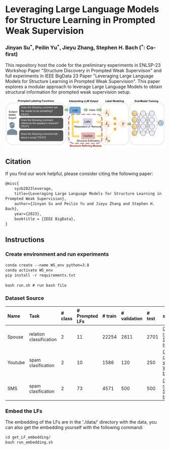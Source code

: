 # Leveraging Large Language Models for Structure Learning in Prompted Weak Supervision
### Jinyan Su$^*$, Peilin Yu$^*$, Jieyu Zhang, Stephen H. Bach ($^*$: Co-first)

This repository host the code for the preliminary experiments in ENLSP-23 Workshop Paper "Structure Discovery in Prompted Weak Superviison" and full experiments in IEEE BigData 23 Paper "Leveraging Large Language Models for Structure Learning in Prompted Weak Supervision".
This paper explores a modular approach to leverage Large Language Models to obtain structural information for prompted weak supervision setup.

![alt text](assets/diagram.png)


## Citation 

If you find our work helpful, please consider citing the following paper:
```
@misc{
    syzb2023leverage,
    title={Leveraging Large Language Models for Structure Learning in Prompted Weak Supervision}, 
    author={Jinyan Su and Peilin Yu and Jieyu Zhang and Stephen H. Bach},
    year={2023},
    booktitle = {IEEE BigData}, 
}
```


## Instructions

### Create environment and run experiments
```
conda create --name WS_env python=3.8 
conda activate WS_env
pip install -r requirements.txt

bash run.sh # run bash file
```
### Dataset Source
| Name | Task | # class | # Prompted LFs | # train | # validation | # test | source
|:--------|:---------|:------|:---|:------|:-------|:-------|:--------------------|
| Spouse | relation classification | 2 | 11 | 22254 | 2811 | 2701 | [Github repo of Snorkel tutorial](https://github.com/snorkel-team/snorkel-tutorials/tree/master/spouse)| 
| Youtube | spam clasification | 2 | 10 | 1586 | 120          | 250    | [Google drive link shared in WRENCH benchmark](https://drive.google.com/drive/folders/19p_BsGsF_JuriiQV4RB6qH3wcZXcvWGa)| 
| SMS | spam clasification | 2 | 73 | 4571 | 500          | 500    | [Github repo of Snorkel tutorial](https://github.com/snorkel-team/snorkel-tutorials/tree/master/spam)| 

### Embed the LFs
The embedding of the LFs are in the './data/' directory with the data, you can also get the embedding yourself with the following command:
```
cd get_LF_embedding/
bash run_embedding.sh
```
